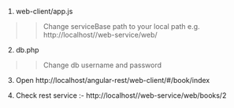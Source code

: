 1. web-client/app.js
  >> Change serviceBase path to your local path e.g. http://localhost/<project-name>/web-service/web/
  
2. db.php
  >> Change db username and password
  
3. Open http://localhost/angular-rest/web-client/#/book/index

4. Check rest service :- http://localhost/<project-name>/web-service/web/books/2
